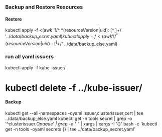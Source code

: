 ### Backup and Restore Resources

#### Restore
kubectl apply -f <(awk '!/^ *(resourceVersion|uid): [^ ]+$/' ../data/backup_secret.yaml)
kubectl apply -f <(awk '!/^ *(resourceVersion|uid): [^ ]+$/' ../data/backup_else.yaml)

### run all yaml issuers
kubectl apply -f kube-issuer/
# kubectl delete -f ../kube-issuer/

#### Backup
kubectl get --all-namespaces -oyaml issuer,clusterissuer,cert | tee ../data/backup_else.yaml
kubectl get -n tools secret | grep -o '^clusterissuer.*Opaque' | grep -o '.* ' | xargs | xargs -I '{}' bash -c 'kubectl get -n tools -oyaml secrets {} | tee ../data/backup_secret.yaml'

